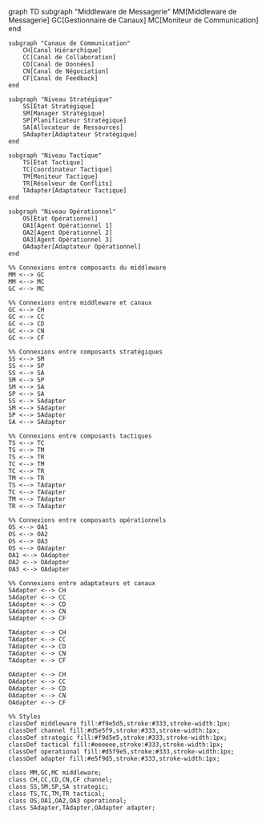 graph TD
    subgraph "Middleware de Messagerie"
        MM[Middleware de Messagerie]
        GC[Gestionnaire de Canaux]
        MC[Moniteur de Communication]
    end

    subgraph "Canaux de Communication"
        CH[Canal Hiérarchique]
        CC[Canal de Collaboration]
        CD[Canal de Données]
        CN[Canal de Négociation]
        CF[Canal de Feedback]
    end

    subgraph "Niveau Stratégique"
        SS[État Stratégique]
        SM[Manager Stratégique]
        SP[Planificateur Stratégique]
        SA[Allocateur de Ressources]
        SAdapter[Adaptateur Stratégique]
    end

    subgraph "Niveau Tactique"
        TS[État Tactique]
        TC[Coordinateur Tactique]
        TM[Moniteur Tactique]
        TR[Résolveur de Conflits]
        TAdapter[Adaptateur Tactique]
    end

    subgraph "Niveau Opérationnel"
        OS[État Opérationnel]
        OA1[Agent Opérationnel 1]
        OA2[Agent Opérationnel 2]
        OA3[Agent Opérationnel 3]
        OAdapter[Adaptateur Opérationnel]
    end

    %% Connexions entre composants du middleware
    MM <--> GC
    MM <--> MC
    GC <--> MC

    %% Connexions entre middleware et canaux
    GC <--> CH
    GC <--> CC
    GC <--> CD
    GC <--> CN
    GC <--> CF

    %% Connexions entre composants stratégiques
    SS <--> SM
    SS <--> SP
    SS <--> SA
    SM <--> SP
    SM <--> SA
    SP <--> SA
    SS <--> SAdapter
    SM <--> SAdapter
    SP <--> SAdapter
    SA <--> SAdapter

    %% Connexions entre composants tactiques
    TS <--> TC
    TS <--> TM
    TS <--> TR
    TC <--> TM
    TC <--> TR
    TM <--> TR
    TS <--> TAdapter
    TC <--> TAdapter
    TM <--> TAdapter
    TR <--> TAdapter

    %% Connexions entre composants opérationnels
    OS <--> OA1
    OS <--> OA2
    OS <--> OA3
    OS <--> OAdapter
    OA1 <--> OAdapter
    OA2 <--> OAdapter
    OA3 <--> OAdapter

    %% Connexions entre adaptateurs et canaux
    SAdapter <--> CH
    SAdapter <--> CC
    SAdapter <--> CD
    SAdapter <--> CN
    SAdapter <--> CF

    TAdapter <--> CH
    TAdapter <--> CC
    TAdapter <--> CD
    TAdapter <--> CN
    TAdapter <--> CF

    OAdapter <--> CH
    OAdapter <--> CC
    OAdapter <--> CD
    OAdapter <--> CN
    OAdapter <--> CF

    %% Styles
    classDef middleware fill:#f9e5d5,stroke:#333,stroke-width:1px;
    classDef channel fill:#d5e5f9,stroke:#333,stroke-width:1px;
    classDef strategic fill:#f9d5e5,stroke:#333,stroke-width:1px;
    classDef tactical fill:#eeeeee,stroke:#333,stroke-width:1px;
    classDef operational fill:#d5f9e5,stroke:#333,stroke-width:1px;
    classDef adapter fill:#e5f9d5,stroke:#333,stroke-width:1px;

    class MM,GC,MC middleware;
    class CH,CC,CD,CN,CF channel;
    class SS,SM,SP,SA strategic;
    class TS,TC,TM,TR tactical;
    class OS,OA1,OA2,OA3 operational;
    class SAdapter,TAdapter,OAdapter adapter;